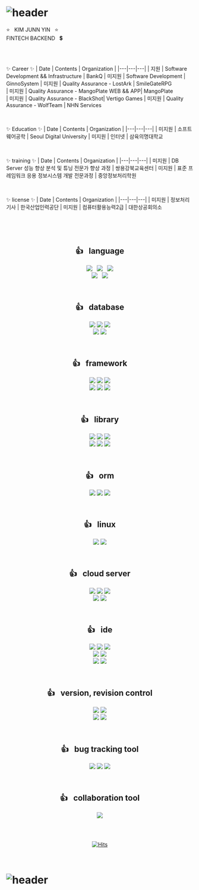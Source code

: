 # ![header](https://capsule-render.vercel.app/api?type=Rounded&color=auto&height=200&section=header&text=KimJungyin&fontSize=40)


⭐ &nbsp; KIM JUNN YIN &nbsp; ⭐ <br>
FINTECH BACKEND &nbsp; 💲

<br>
<br>

✨ Career ✨
| Date | Contents | Organization |
|---|---|---|
| 지원 | Software Development && Infrastructure | BankQ
| 미지원 | Software Development | GinnoSystem
| 미지원 | Quality Assurance - LostArk | SmileGateRPG   
| 미지원 | Quality Assurance - MangoPlate WEB && APP| MangoPlate  
| 미지원 | Quality Assurance - BlackShot| Vertigo Games 
| 미지원 | Quality Assurance - WolfTeam | NHN Services   

<br>

✨ Education ✨
| Date | Contents | Organization |
|---|---|---|
| 미지원 | 소프트웨어공학 | Seoul Digital University
| 미지원 | 인터넷 | 삼육의명대학교   

<br>

✨ training ✨
| Date | Contents | Organization |
|---|---|---|
| 미지원 | DB Server 성능 향상 분석 및 튜닝 전문가 향상 과정 | 쌍용강북교육센터
| 미지원 | 표준 프레임워크 응용 정보시스템 개발 전문과정 | 중앙정보처리학원   

<br>

✨ license ✨
| Date | Contents | Organization |
|---|---|---|
| 미지원 | 정보처리기사 | 한국산업인력공단
| 미지원 | 컴퓨터활용능력2급 | 대한상공회의소	


<br>
<br>
<br>


<h2 align="center"> 👍 &nbsp; language </h2>
<p align="center">
    <img src="https://img.shields.io/badge/Python-3766AB?style=flat-square&logo=Python&logoColor=white"/></a>&nbsp;&nbsp;
    <img src="https://img.shields.io/badge/Java-007396?style=flat-square&logo=Java&logoColor=white"/></a>&nbsp;&nbsp;
    <img src="https://img.shields.io/badge/JavaScript-F7DF1E?style=flat-square&logo=JavaScript&logoColor=white"/></a><br>
    <img src="https://img.shields.io/badge/CSS3-1572B6?style=flat-square&logo=CSS3&logoColor=white"/></a>&nbsp;&nbsp;
    <img src="https://img.shields.io/badge/HTML5-E34F26?style=flat-square&logo=HTML5&logoColor=white"/></a>
</p>

<br>

<h2 align="center"> 👍 &nbsp; database </h2>
<p align="center">
    <img src="https://img.shields.io/badge/Oracle-F80000?style=flat-square&logo=Oracle&logoColor=white"/></a>
    <img src="https://img.shields.io/badge/MySQL-4479A1?style=flat-square&logo=MySQL&logoColor=white"/></a>
    <img src="https://img.shields.io/badge/MariaD-003545?style=flat-square&logo=MariaDB&logoColor=white"/></a><br>
    <img src="https://img.shields.io/badge/Tibero-F96F29?style=flat-square&logo=Tibero&logoColor=white"/></a>
    <img src="https://img.shields.io/badge/Altibase-1B6AC6?style=flat-square&logo=Altibase&logoColor=white"/></a>
</p>

<br>

<h2 align="center"> 👍 &nbsp; framework </h2>
<p align="center">
    <img src="https://img.shields.io/badge/Flask-000000?style=flat-square&logo=Flask&logoColor=white"/></a>
    <img src="https://img.shields.io/badge/Sanic-000000?style=flat-square&logo=Sanic&logoColor=white"/></a>
    <img src="https://img.shields.io/badge/Django-092E20?style=flat-square&logo=Django&logoColor=white"/></a><br>
    <img src="https://img.shields.io/badge/Spring-6DB33F?style=flat-square&logo=Spring&logoColor=white"/></a>
    <img src="https://img.shields.io/badge/Spring Boot-6DB33F?style=flat-square&logo=Spring Boot&logoColor=white"/></a>
    <img src="https://img.shields.io/badge/Node.js-339933?style=flat-square&logo=Node.js&logoColor=white"/></a>
</p>

<br>

<h2 align="center"> 👍 &nbsp; library </h2>
<p align="center">
    <img src="https://img.shields.io/badge/Beautiful Soup-3776AB?style=flat-square&logo=Beautiful Soup&logoColor=white"/></a>
    <img src="https://img.shields.io/badge/requests-3776AB?style=flat-square&logo=requests&logoColor=white"/></a>
    <img src="https://img.shields.io/badge/selenium-43B02A?style=flat-square&logo=selenium&logoColor=white"/></a><br>
    <img src="https://img.shields.io/badge/PyMySQL-{COLOR}?style=flat-square&logo=PyMySQL&logoColor=white"/></a>
    <img src="https://img.shields.io/badge/NumPy-013243?style=flat-square&logo=NumPy&logoColor=white"/></a>
    <img src="https://img.shields.io/badge/{NAME}-{COLOR}?style=flat-square&logo={NAME}&logoColor=white"/></a>
</p>

<br>

<h2 align="center"> 👍 &nbsp; orm </h2>
<p align="center">
    <img src="https://img.shields.io/badge/SQLAlchemy-000000?style=flat-square&logo=SQLAlchemy&logoColor=white"/></a>
    <img src="https://img.shields.io/badge/JPA-000000?style=flat-square&logo=JPA&logoColor=white"/></a>
    <img src="https://img.shields.io/badge/MyBatis-2C2255?style=flat-square&logo=MyBatis&logoColor=white"/></a>
</p>

<br>

<h2 align="center"> 👍 &nbsp; linux </h2>
<p align="center">
    <img src="https://img.shields.io/badge/CentOS-262577?style=flat-square&logo=CentOS&logoColor=white"/>
    <img src="https://img.shields.io/badge/Ubuntu-E95420?style=flat-square&logo=Ubuntu&logoColor=white"/>
</p>

<br>

<h2 align="center"> 👍 &nbsp; cloud server </h2>
<p align="center">
    <img src="https://img.shields.io/badge/Amazon AWS-232F3E?style=flat-square&logo=Amazon AWS&logoColor=white"/></a>
    <img src="https://img.shields.io/badge/Google Cloud-4285F4?style=flat-square&logo=Google Cloud&logoColor=white"/></a>
    <img src="https://img.shields.io/badge/NaverNCloud-03C75A?style=flat-square&logo=Naver&logoColor=white"/></a><br>
    <img src="https://img.shields.io/badge/NaverFinCloud-03C75A?style=flat-square&logo=Naver&logoColor=white"/></a>
    <img src="https://img.shields.io/badge/OracleCloud-F80000?style=flat-square&logo=Oracle&logoColor=white"/></a>
</p>

<br>

<h2 align="center"> 👍 &nbsp; ide </h2>
<p align="center">
    <img src="https://img.shields.io/badge/IntelliJ IDEA-000000?style=flat-square&logo=IntelliJ IDEA&logoColor=white"/></a>
    <img src="https://img.shields.io/badge/PyCharm-000000?style=flat-square&logo=PyCharm&logoColor=white"/></a>
    <img src="https://img.shields.io/badge/Eclipse IDE-2C2255?style=flat-square&logo=Eclipse IDE&logoColor=white"/></a><br>
    <img src="https://img.shields.io/badge/Visual Studio Code-007ACC?style=flat-square&logo=Visual Studio Code&logoColor=white"/></a>
    <img src="https://img.shields.io/badge/Apache NetBeans IDE-1B6AC6?style=flat-square&logo=Apache NetBeans IDE&logoColor=white"/></a><br>
    <img src="https://img.shields.io/badge/Jupyter Notebook-F37626?style=flat-square&logo=Jupyter&logoColor=white"/></a>
    <img src="https://img.shields.io/badge/Notepad%2B%2B-90E59A?style=flat-square&logo=Notepad%2B%2B&logoColor=white"/></a>
</p>

<br>

<h2 align="center"> 👍 &nbsp; version, revision control </h2>
<p align="center">
    <img src="https://img.shields.io/badge/Git-F05032?style=flat-square&logo=Git&logoColor=white"/></a>
    <img src="https://img.shields.io/badge/SVN-000000?style=flat-square&logo=SVN&logoColor=white"/></a><br>
    <img src="https://img.shields.io/badge/GitHub-181717?style=flat-square&logo=GitHub&logoColor=white"/></a>
    <img src="https://img.shields.io/badge/Tortoise SVN-000000?style=flat-square&logo=Tortoise SVN&logoColor=white"/></a>
</p>

<br>

<h2 align="center"> 👍 &nbsp; bug tracking tool </h2>
<p align="center">
    <img src="https://img.shields.io/badge/Jira-0052CC?style=flat-square&logo=Jira&logoColor=white"/></a>
    <img src="https://img.shields.io/badge/Mantis-00A672?style=flat-square&logo=Mantis&logoColor=white"/></a>
    <img src="https://img.shields.io/badge/Redmine-DC382D?style=flat-square&logo=Redmine&logoColor=white"/></a>
</p>

<br>

<h2 align="center"> 👍 &nbsp; collaboration tool </h2>
<p align="center">
    <img src="https://img.shields.io/badge/Slack-4A154B?style=flat-square&logo=Slack&logoColor=white"/></a>
</p>

<br>
<br>

<center>

[![Hits](https://hits.seeyoufarm.com/api/count/incr/badge.svg?url=https%3A%2F%2Fgithub.com%2Fnoelcool%2F&count_bg=%233DAEC8&title_bg=%23555555&icon=&icon_color=%23E7E7E7&title=hits&edge_flat=false)](https://hits.seeyoufarm.com)

</center>

<br>


# ![header](https://capsule-render.vercel.app/api?type=Rounded&color=auto&height=200&section=footer&text=&fontSize=40)